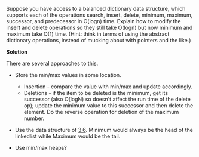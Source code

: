 Suppose you have access to a balanced dictionary data structure, which supports each of the operations search, insert, delete, minimum, maximum, successor, and predecessor in O(logn) time. Explain how to modify the insert and delete operations so they still take O(logn) but now minimum and maximum take O(1) time. (Hint: think in terms of using the abstract dictionary operations, instead of mucking about with pointers and the like.)

**Solution**

There are several approaches to this.

 * Store the min/max values in some location. 
     * Insertion - compare the value with min/max and update     accordingly. 
     * Deletions - if the item to be deleted is the minimum, get its successor (also O(logN) so doesn't affect the run time of the delete op); update the minimum value to this successor and then delete the element. Do the reverse operation for deletion of the maximum number.

 * Use the data structure of [3.6](https://github.com/abdulapopoola/TADMBook/blob/master/Chapter%203/3.6.md). Minimum would always be the head of the linkedlist while Maximum would be the tail.

 * Use min/max heaps?